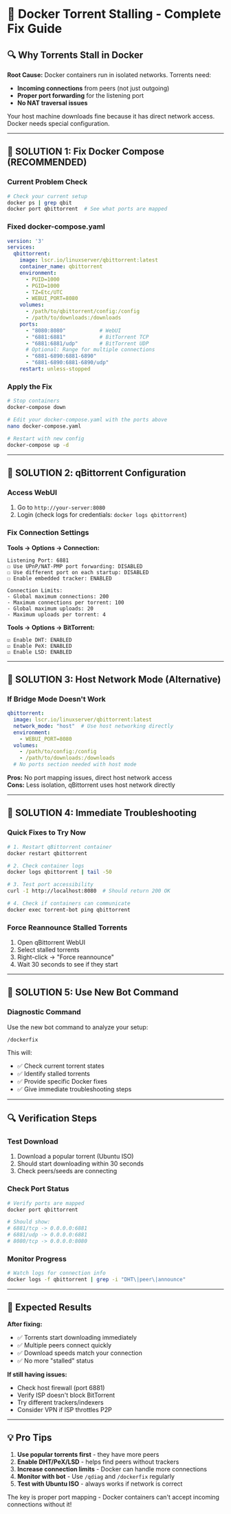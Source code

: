 # 🔧 Docker Torrent Stalling - Complete Fix Guide

## 🔍 Why Torrents Stall in Docker

**Root Cause:** Docker containers run in isolated networks. Torrents need:
- **Incoming connections** from peers (not just outgoing)
- **Proper port forwarding** for the listening port  
- **No NAT traversal issues**

Your host machine downloads fine because it has direct network access. Docker needs special configuration.

---

## 🚀 SOLUTION 1: Fix Docker Compose (RECOMMENDED)

### **Current Problem Check**
```bash
# Check your current setup
docker ps | grep qbit
docker port qbittorrent  # See what ports are mapped
```

### **Fixed docker-compose.yaml**
```yaml
version: '3'
services:
  qbittorrent:
    image: lscr.io/linuxserver/qbittorrent:latest
    container_name: qbittorrent
    environment:
      - PUID=1000
      - PGID=1000
      - TZ=Etc/UTC
      - WEBUI_PORT=8080
    volumes:
      - /path/to/qbittorrent/config:/config
      - /path/to/downloads:/downloads
    ports:
      - "8080:8080"           # WebUI
      - "6881:6881"           # BitTorrent TCP
      - "6881:6881/udp"       # BitTorrent UDP
      # Optional: Range for multiple connections
      - "6881-6890:6881-6890"
      - "6881-6890:6881-6890/udp"
    restart: unless-stopped
```

### **Apply the Fix**
```bash
# Stop containers
docker-compose down

# Edit your docker-compose.yaml with the ports above
nano docker-compose.yaml

# Restart with new config
docker-compose up -d
```

---

## 🚀 SOLUTION 2: qBittorrent Configuration

### **Access WebUI**
1. Go to `http://your-server:8080`
2. Login (check logs for credentials: `docker logs qbittorrent`)

### **Fix Connection Settings**
**Tools → Options → Connection:**
```
Listening Port: 6881
☐ Use UPnP/NAT-PMP port forwarding: DISABLED
☐ Use different port on each startup: DISABLED
☐ Enable embedded tracker: ENABLED

Connection Limits:
- Global maximum connections: 200
- Maximum connections per torrent: 100
- Global maximum uploads: 20
- Maximum uploads per torrent: 4
```

**Tools → Options → BitTorrent:**
```
☑️ Enable DHT: ENABLED
☑️ Enable PeX: ENABLED  
☑️ Enable LSD: ENABLED
```

---

## 🚀 SOLUTION 3: Host Network Mode (Alternative)

### **If Bridge Mode Doesn't Work**
```yaml
qbittorrent:
  image: lscr.io/linuxserver/qbittorrent:latest
  network_mode: "host"  # Use host networking directly
  environment:
    - WEBUI_PORT=8080
  volumes:
    - /path/to/config:/config
    - /path/to/downloads:/downloads
  # No ports section needed with host mode
```

**Pros:** No port mapping issues, direct host network access  
**Cons:** Less isolation, qBittorrent uses host network directly

---

## 🚀 SOLUTION 4: Immediate Troubleshooting

### **Quick Fixes to Try Now**
```bash
# 1. Restart qBittorrent container
docker restart qbittorrent

# 2. Check container logs
docker logs qbittorrent | tail -50

# 3. Test port accessibility
curl -I http://localhost:8080  # Should return 200 OK

# 4. Check if containers can communicate
docker exec torrent-bot ping qbittorrent
```

### **Force Reannounce Stalled Torrents**
1. Open qBittorrent WebUI
2. Select stalled torrents
3. Right-click → "Force reannounce"
4. Wait 30 seconds to see if they start

---

## 🚀 SOLUTION 5: Use New Bot Command

### **Diagnostic Command**
Use the new bot command to analyze your setup:
```
/dockerfix
```

This will:
- ✅ Check current torrent states
- ✅ Identify stalled torrents
- ✅ Provide specific Docker fixes
- ✅ Give immediate troubleshooting steps

---

## 🔍 Verification Steps

### **Test Download**
1. Download a popular torrent (Ubuntu ISO)
2. Should start downloading within 30 seconds
3. Check peers/seeds are connecting

### **Check Port Status**
```bash
# Verify ports are mapped
docker port qbittorrent

# Should show:
# 6881/tcp -> 0.0.0.0:6881
# 6881/udp -> 0.0.0.0:6881
# 8080/tcp -> 0.0.0.0:8080
```

### **Monitor Progress**
```bash
# Watch logs for connection info
docker logs -f qbittorrent | grep -i "DHT\|peer\|announce"
```

---

## 🎯 Expected Results

**After fixing:**
- ✅ Torrents start downloading immediately
- ✅ Multiple peers connect quickly  
- ✅ Download speeds match your connection
- ✅ No more "stalled" status

**If still having issues:**
- Check host firewall (port 6881)
- Verify ISP doesn't block BitTorrent
- Try different trackers/indexers
- Consider VPN if ISP throttles P2P

---

## 💡 Pro Tips

1. **Use popular torrents first** - they have more peers
2. **Enable DHT/PeX/LSD** - helps find peers without trackers
3. **Increase connection limits** - Docker can handle more connections
4. **Monitor with bot** - Use `/qdiag` and `/dockerfix` regularly
5. **Test with Ubuntu ISO** - always works if network is correct

The key is proper port mapping - Docker containers can't accept incoming connections without it!
